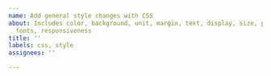 ```yaml
---
name: Add general style changes with CSS
about: Includes color, background, unit, margin, text, display, size, position, layout,
  fonts, responsiveness
title: ''
labels: css, style
assignees: ''

---
```



